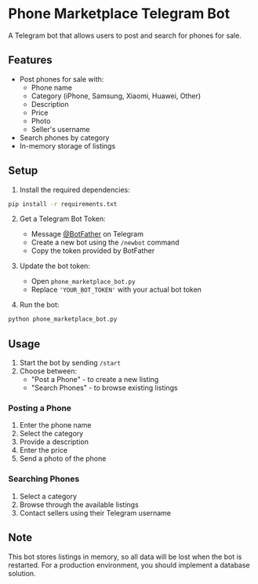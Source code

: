 # Phone Marketplace Telegram Bot

A Telegram bot that allows users to post and search for phones for sale.

## Features

- Post phones for sale with:
  - Phone name
  - Category (iPhone, Samsung, Xiaomi, Huawei, Other)
  - Description
  - Price
  - Photo
  - Seller's username
- Search phones by category
- In-memory storage of listings

## Setup

1. Install the required dependencies:
```bash
pip install -r requirements.txt
```

2. Get a Telegram Bot Token:
   - Message [@BotFather](https://t.me/botfather) on Telegram
   - Create a new bot using the `/newbot` command
   - Copy the token provided by BotFather

3. Update the bot token:
   - Open `phone_marketplace_bot.py`
   - Replace `'YOUR_BOT_TOKEN'` with your actual bot token

4. Run the bot:
```bash
python phone_marketplace_bot.py
```

## Usage

1. Start the bot by sending `/start`
2. Choose between:
   - "Post a Phone" - to create a new listing
   - "Search Phones" - to browse existing listings

### Posting a Phone
1. Enter the phone name
2. Select the category
3. Provide a description
4. Enter the price
5. Send a photo of the phone

### Searching Phones
1. Select a category
2. Browse through the available listings
3. Contact sellers using their Telegram username

## Note
This bot stores listings in memory, so all data will be lost when the bot is restarted. For a production environment, you should implement a database solution. 